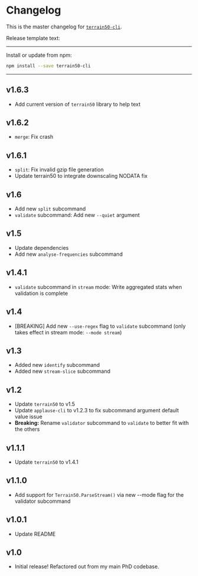 # Changelog
This is the master changelog for [`terrain50-cli`](https://npmjs.org/packages/terrain50-cli).

Release template text:

-----

Install or update from npm:

```bash
npm install --save terrain50-cli
```

-----


## v1.6.3
 - Add current version of `terrain50` library to help text


## v1.6.2
 - `merge`: Fix crash


## v1.6.1
 - `split`: Fix invalid gzip file generation
 - Update terrain50 to integrate downscaling NODATA fix


## v1.6
 - Add new `split` subcommand
 - `validate` subcommand: Add new `--quiet` argument


## v1.5
 - Update dependencies
 - Add new `analyse-frequencies` subcommand


## v1.4.1
 - `validate` subcommand in `stream` mode: Write aggregated stats when validation is complete


## v1.4
 - [BREAKING] Add new `--use-regex` flag to `validate` subcommand (only takes effect in stream mode: `--mode stream`)


## v1.3
 - Added new `identify` subcommand
 - Added new `stream-slice` subcommand


## v1.2
 - Update `terrain50` to v1.5
 - Update `applause-cli` to v1.2.3 to fix subcommand argument default value issue
 - **Breaking:** Rename `validator` subcommand to `validate` to better fit with the others


## v1.1.1
 - Update `terrain50` to v1.4.1


## v1.1.0
 - Add support for `Terrain50.ParseStream()` via new --mode flag for the validator subcommand


## v1.0.1
 - Update README


## v1.0
 - Initial release! Refactored out from my main PhD codebase.
